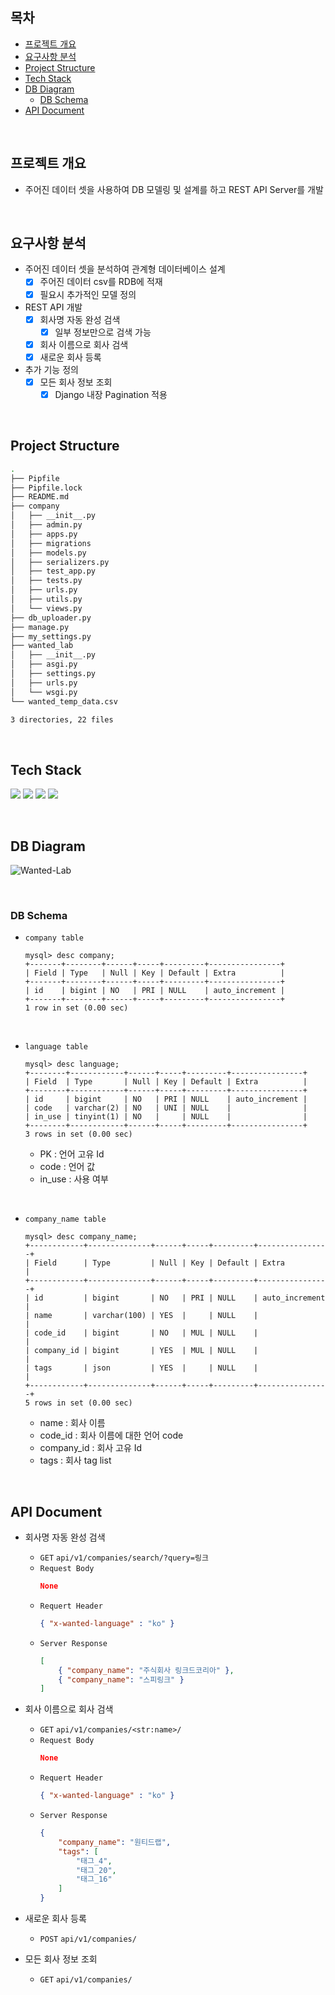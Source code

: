 
## 목차

- [프로젝트 개요](#프로젝트-개요)
- [요구사항 분석](#요구사항-분석)
- [Project Structure](#project-structure)
- [Tech Stack](#tech-stack)
- [DB Diagram](#db-diagram)
    - [DB Schema](#db-schema)
- [API Document](#api-document)

<br>

## 프로젝트 개요
- 주어진 데이터 셋을 사용하여 DB 모델링 및 설계를 하고 REST API Server를 개발

<br>

## 요구사항 분석
- 주어진 데이터 셋을 분석하여 관계형 데이터베이스 설계
    - [x] 주어진 데이터 csv를 RDB에 적재
    - [x] 필요시 추가적인 모델 정의 

- REST API 개발
    - [x] 회사명 자동 완성 검색
        - [x] 일부 정보만으로 검색 가능
    - [x] 회사 이름으로 회사 검색
    - [x] 새로운 회사 등록

- 추가 기능 정의
    - [x] 모든 회사 정보 조회
        - [x] Django 내장 Pagination 적용

<br>

## Project Structure
```bash
.
├── Pipfile
├── Pipfile.lock
├── README.md
├── company
│   ├── __init__.py
│   ├── admin.py
│   ├── apps.py
│   ├── migrations
│   ├── models.py
│   ├── serializers.py
│   ├── test_app.py
│   ├── tests.py
│   ├── urls.py
│   ├── utils.py
│   └── views.py
├── db_uploader.py
├── manage.py
├── my_settings.py
├── wanted_lab
│   ├── __init__.py
│   ├── asgi.py
│   ├── settings.py
│   ├── urls.py
│   └── wsgi.py
└── wanted_temp_data.csv

3 directories, 22 files
```

<br>

## Tech Stack

<img src="https://img.shields.io/badge/python-3.9.12-green">  <img src="https://img.shields.io/badge/Django-4.0.4-red">   <img src="https://img.shields.io/badge/djangorestframework-3.13.1-blu">   <img src="https://img.shields.io/badge/PyMySql-1.0.2-blue">

<br>

## DB Diagram
![Wanted-Lab](https://user-images.githubusercontent.com/55699007/170201140-ddc7ce5b-94ab-4b5e-b503-65e0aba5497b.png)

<br>

### DB Schema
- `company table`
    ```
    mysql> desc company;
    +-------+--------+------+-----+---------+----------------+
    | Field | Type   | Null | Key | Default | Extra          |
    +-------+--------+------+-----+---------+----------------+
    | id    | bigint | NO   | PRI | NULL    | auto_increment |
    +-------+--------+------+-----+---------+----------------+
    1 row in set (0.00 sec)
    ```

<br>

- `language table`
    ```
    mysql> desc language;
    +--------+------------+------+-----+---------+----------------+
    | Field  | Type       | Null | Key | Default | Extra          |
    +--------+------------+------+-----+---------+----------------+
    | id     | bigint     | NO   | PRI | NULL    | auto_increment |
    | code   | varchar(2) | NO   | UNI | NULL    |                |
    | in_use | tinyint(1) | NO   |     | NULL    |                |
    +--------+------------+------+-----+---------+----------------+
    3 rows in set (0.00 sec)
    ```
    - PK : 언어 고유 Id
    - code : 언어 값
    - in_use : 사용 여부

<br>

- `company_name table`
    ```
    mysql> desc company_name;
    +------------+--------------+------+-----+---------+----------------+
    | Field      | Type         | Null | Key | Default | Extra          |
    +------------+--------------+------+-----+---------+----------------+
    | id         | bigint       | NO   | PRI | NULL    | auto_increment |
    | name       | varchar(100) | YES  |     | NULL    |                |
    | code_id    | bigint       | NO   | MUL | NULL    |                |
    | company_id | bigint       | YES  | MUL | NULL    |                |
    | tags       | json         | YES  |     | NULL    |                |
    +------------+--------------+------+-----+---------+----------------+
    5 rows in set (0.00 sec)
    ```
    - name : 회사 이름
    - code_id : 회사 이름에 대한 언어 code
    - company_id : 회사 고유 Id
    - tags : 회사 tag list

<br>

## API Document
- 회사명 자동 완성 검색
    - `GET` `api/v1/companies/search/?query=링크`
    - `Request Body`
        ```json
        None
        ```
    - `Requert Header`
        ```json
        { "x-wanted-language" : "ko" }
        ```
    - `Server Response`
        ```json
        [
            { "company_name": "주식회사 링크드코리아" },
            { "company_name": "스피링크" }
        ]
        ```

- 회사 이름으로 회사 검색
    - `GET` `api/v1/companies/<str:name>/`
    - `Request Body`
        ```json
        None
        ```
    - `Requert Header`
        ```json
        { "x-wanted-language" : "ko" }
        ```
    - `Server Response`
        ```json
        {
            "company_name": "원티드랩",
            "tags": [
                "태그_4",
                "태그_20",
                "태그_16"
            ]
        }
        ```

- 새로운 회사 등록
    - `POST` `api/v1/companies/`

- 모든 회사 정보 조회
    - `GET` `api/v1/companies/`

